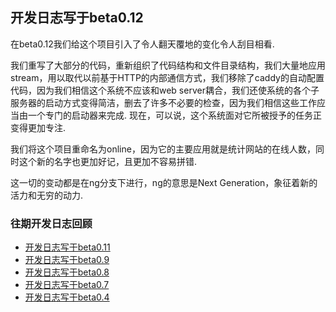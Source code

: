 ## 开发日志写于beta0.12

在beta0.12我们给这个项目引入了令人翻天覆地的变化令人刮目相看.

我们重写了大部分的代码，重新组织了代码结构和文件目录结构，我们大量地应用stream，用以取代以前基于HTTP的内部通信方式，我们移除了caddy的自动配置代码，因为我们相信这个系统不应该和web server耦合，我们还使系统的各个子服务器的启动方式变得简洁，删去了许多不必要的检查，因为我们相信这些工作应当由一个专门的启动器来完成. 现在，可以说，这个系统面对它所被授予的任务正变得更加专注.

我们将这个项目重命名为online，因为它的主要应用就是统计网站的在线人数，同时这个新的名字也更加好记，且更加不容易拼错.

这一切的变动都是在ng分支下进行，ng的意思是Next Generation，象征着新的活力和无穷的动力.

### 往期开发日志回顾

- [开发日志写于beta0.11](https://github.com/explorebeyondthestars/onlineServices/blob/testing/documentations/notes/beta0.11.md)
- [开发日志写于beta0.9](https://github.com/explorebeyondthestars/onlineServices/blob/testing/documentations/notes/beta0.9.md)
- [开发日志写于beta0.8](https://github.com/explorebeyondthestars/onlineServices/blob/testing/documentations/notes/beta0.8.md)
- [开发日志写于beta0.7](https://github.com/explorebeyondthestars/onlineServices/blob/testing/documentations/notes/beta0.7.md)
- [开发日志写于beta0.4](https://github.com/explorebeyondthestars/onlineServices/blob/testing/documentations/notes/beta0.4.md)